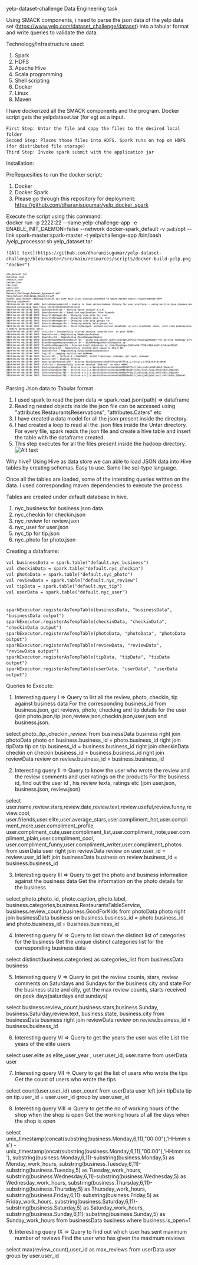 yelp-dataset-challenge
Data Engineering task 

Using SMACK components, i need to parse the json data of the yelp data set (https://www.yelp.com/dataset_challenge/dataset) into a tabular format and write queries to validate the data. 

Technology/Infrastructure used:
  1. Spark 
  2. HDFS
  3. Apache Hive
  4. Scala programming
  5. Shell scripting
  6. Docker
  7. Linux
  8. Maven
  
  I have dockerized all the SMACK components and the program. Docker script gets the yelpdataset.tar (for eg) as a input. 
    
    First Step: Untar the file and copy the files to the desired local folder
    Second Step: Places those files into HDFS. Spark runs on top on HDFS (for distributed file storage)
    Third Step: Invoke spark submit with the application jar
 
   
  Installation: 
   
  PreRequesities to run the docker script:
  1. Docker 
  2. Docker Spark
  3. Please go through this repository for deployment: https://github.com/dharanisugumar/yelp_docker_spark
   
   Execute the script using this command:  
  docker run -p 2222:22 --name yelp-challenge-app -e ENABLE_INIT_DAEMON=false --network docker-spark_default -v `pwd`:/opt --link spark-master:spark-master -t yelp/challenge-app /bin/bash /yelp_processor.sh yelp_dataset.tar
  
    ![Alt text](https://github.com/dharanisugumar/yelp-dataset-challenge/blob/master/src/main/resources/scripts/docker-build-yelp.png "docker")
  
   ![Alt text](https://github.com/dharanisugumar/yelp-dataset-challenge/blob/master/src/main/resources/scripts/docker-run-command-output.png "docker-run")
   
  
  
  Parsing Json data to Tabular format
  1. I used spark to read the json data => spark.read.json(path) => dataframe
  2. Reading nested objects inside the json file can be accessed using "attributes.RestaurantsReservations", "attributes.Caters" etc
  3. I have created a data model for all the json present inside the directory.
  4. I had created a loop to read all the .json files inside the Untar directory. For every file, spark reads the json file and create a      hive table and insert the table with the dataframe created.
  5. This step executes for all the files present inside the hadoop directory.
   ![Alt text](Desktop/Capture.jpg?raw=true "Json")
   
   Why hive?
    Using Hive as data store we can able to load JSON data into Hive tables by creating schemas. Easy to use. Same like sql-type          language.

 Once all the tables are loaded, some of the intersting queries written on the data. I used corresponding maven dependencies to execute the process.
 
 Tables are created under default database in hive.
 1. nyc_business for business.json data
 2. nyc_checkin for checkin.json
 3. nyc_review for review.json
 4. nyc_user for user.json
 5. nyc_tip for tip.json
 6. nyc_photo for photo.json
 
 Creating a dataframe:
 
    val businessData = spark.table("default.nyc_business")
    val checkinData = spark.table("default.nyc_checkin")
    val photoData = spark.table("default.nyc_photo")
    val reviewData = spark.table("default.nyc_review")
    val tipData = spark.table("default.nyc_tip")
    val userData = spark.table("default.nyc_user")


    sparkExecutor.registerAsTempTable(businessData, "businessData", "businessData output")
    sparkExecutor.registerAsTempTable(checkinData, "checkinData", "checkinData output")
    sparkExecutor.registerAsTempTable(photoData, "photoData", "photoData output")
    sparkExecutor.registerAsTempTable(reviewData, "reviewData", "reviewData output")
    sparkExecutor.registerAsTempTable(tipData, "tipData", "tipData output")
    sparkExecutor.registerAsTempTable(userData, "userData", "userData output")
    
 Queries to Execute:

 1. Interesting query I => Query to list all the review, photo, checkin, tip against business data
  For the corresponding business_id from business.json, get reviews, photo, checking and tip details for the user (join photo.json,tip.json,review.json,checkin.json,user.json and business.json.  
  
select photo.*,tip.*,checkin.*,review.* from businessData business
right join photoData photo
on business.business_id = photo.business_id
right join tipData tip
on tip.business_id = business.business_id
right join checkinData checkin
on checkin.business_id = business.business_id
right join reviewData review
on review.business_id = business.business_id

 2. Interesting query II => Query to know the user who wrote the review and the review comments and user ratings on the products
   For the business id, find out the user id , his review texts, ratings etc (join user.json, business.json, review.json)
   
select user.name,review.stars,review.date,review.text,review.useful,review.funny,review.cool,
user.friends,user.elite,user.average_stars,user.compliment_hot,user.compliment_more,user.compliment_profile,
user.compliment_cute,user.compliment_list,user.compliment_note,user.compliment_plain,user.compliment_cool,
user.compliment_funny,user.compliment_writer,user.compliment_photos
from userData user right join reviewData review on user.user_id = review.user_id
left join businessData business
on review.business_id = business.business_id

 3. Interesting query III => Query to get the photo and business information against the business data
    Get the information on the photo details for the business
    
select photo.photo_id, photo.caption, photo.label, business.categories,business.RestaurantsTableService,
business.review_count,business.GoodForKids
from photoData photo right join businessData business on business.business_id = photo.business_id
and photo.business_id = business.business_id

 4. Interesting query IV  => Query to list down the distinct list of categories for the business
    Get the unique distinct categories list for the corresponding business data
    
select distinct(business.categories) as categories_list
from businessData business

 5. Interesting query V => Query to get the review counts, stars, review comments on Saturdays and Sundays for the business city and         state
 For the business state and city, get the max review counts, starts received on peek days(saturdays and sundays)
 
select business.review_count,business.stars,business.Sunday, business.Saturday,review.text,
business.state, business.city
from businessData business
right join reviewData review on review.business_id =  business.business_id

 6. Interesting query VI => Query to get the years the user was elite
      List the years of the elite users
      
select user.elite as elite_user_year , user.user_id, user.name
from userData user

 7. Interesting query VII => Query to get the list of users who wrote the tips
      Get the count of users who wrote the tips
      
select count(user.user_id) user_count
from userData user left join tipData tip
on tip.user_id = user.user_id
group by user.user_id

 8. Interesting query VIII => Query to get the no of working hours of the shop when the shop is open
      Get the working hours of all the days when the shop is open
      
select unix_timestamp(concat(substring(business.Monday,6,11),"00:00"),'HH:mm:ss') - unix_timestamp(oncat(substring(business.Monday,6,11),"00:00"),'HH:mm:ss'),
substring(business.Monday,6,11)-substring(business.Monday,5) as Monday_work_hours,
substring(business.Tuesday,6,11)-substring(business.Tuesday,5) as Tuesday_work_hours,
substring(business.Wednesday,6,11)-substring(business.Wednesday,5) as Wednesday_work_hours,
substring(business.Thursday,6,11)-substring(business.Thursday,5) as Thursday_work_hours,
substring(business.Friday,6,11)-substring(business.Friday,5) as Friday_work_hours,
substring(business.Saturday,6,11)-substring(business.Saturday,5) as Saturday_work_hours,
substring(business.Sunday,6,11)-substring(business.Sunday,5) as Sunday_work_hours
from businessData business
where business.is_open=1

 9. Interesting query IX => Query to find out which user has sent maximum number of reviews
      Find the user who has given the maximum reviews
      
select max(review_count),user_id as max_reviews
from userData user
group by user.user_id

